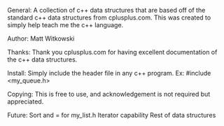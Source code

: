 General:
	A collection of c++ data structures that are based off of the standard c++ 	data structures from cplusplus.com. This was created to simply help
	teach me the c++ language.

Author:
	Matt Witkowski

Thanks:
	Thank you cplusplus.com for having excellent documentation of the c++
	data structures.

Install:
	Simply include the header file in any c++ program.
	Ex: #include <my_queue.h>

Copying:
	This is free to use, and acknowledgement is not required but appreciated.

Future:
	Sort and = for my_list.h
	Iterator capability
	Rest of data structures
